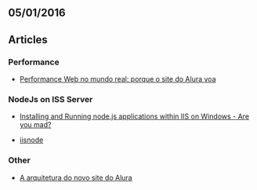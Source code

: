 05/01/2016
----------

## Articles

### Performance

* [Performance Web no mundo real: porque o site do Alura voa](http://blog.caelum.com.br/performance-web-no-mundo-real-porque-o-site-do-alura-voa/)

### NodeJs on ISS Server

* [Installing and Running node.js applications within IIS on Windows - Are you mad?](http://www.hanselman.com/blog/InstallingAndRunningNodejsApplicationsWithinIISOnWindowsAreYouMad.aspx)

* [iisnode](https://github.com/tjanczuk/iisnode)

### Other

* [A arquitetura do novo site do Alura](http://blog.alura.com.br/a-arquitetura-do-novo-site-do-alura/)